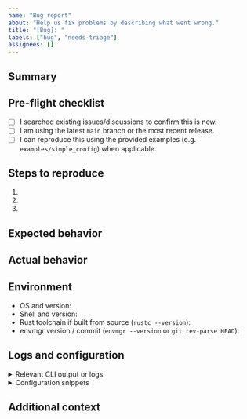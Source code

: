```yaml
---
name: "Bug report"
about: "Help us fix problems by describing what went wrong."
title: "[Bug]: "
labels: ["bug", "needs-triage"]
assignees: []
---
```


## Summary

<!-- Briefly describe the issue you are seeing. -->

## Pre-flight checklist

- [ ] I searched existing issues/discussions to confirm this is new.
- [ ] I am using the latest `main` branch or the most recent release.
- [ ] I can reproduce this using the provided examples (e.g. `examples/simple_config`) when applicable.

## Steps to reproduce

1. 
2. 
3. 

<!-- Include exact commands run (e.g., `envmgr use`) and any supporting scripts. -->

## Expected behavior

<!-- What did you expect to happen? -->

## Actual behavior

<!-- What actually happened? Include error messages or stack traces. -->

## Environment

- OS and version: <!-- e.g. Fedora 42 -->
- Shell and version: <!-- e.g. fish 4.0 -->
- Rust toolchain if built from source (`rustc --version`):
- envmgr version / commit (`envmgr --version` or `git rev-parse HEAD`):

## Logs and configuration

<details>
<summary>Relevant CLI output or logs</summary>

```text
(paste here)
```

</details>

<details>
<summary>Configuration snippets</summary>

```yaml
# global.yaml / config.yaml excerpts
```

</details>

## Additional context

<!-- Anything else that will help us diagnose the issue. -->
